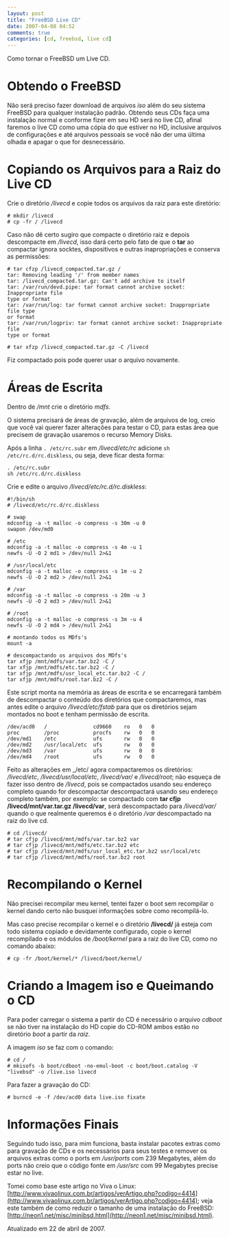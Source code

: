 ```yaml
---
layout: post
title: "FreeBSD Live CD"
date: 2007-04-08 04:52
comments: true
categories: [cd, freebsd, live cd]
---
```


Como tornar o FreeBSD um Live CD.

# Obtendo o FreeBSD

Não será preciso fazer download de arquivos _iso_ além do seu sistema FreeBSD para qualquer instalação padrão. Obtendo seus CDs faça uma instalação normal e conforme fizer em seu HD será no live CD,  afinal faremos o live CD como uma cópia do que estiver no HD, inclusive arquivos de configurações e até arquivos pessoais se você não der uma última olhada e apagar o que for desnecessário.

# Copiando os Arquivos para a Raiz do Live CD

Crie o diretório _/livecd_ e copie todos os arquivos da raiz para este diretório:

    # mkdir /livecd
    # cp -fr / /livecd

Caso não dê certo sugiro que compacte o diretório raiz e depois descompacte em _/livecd_, isso dará certo pelo fato de que o **tar** ao compactar ignora socktes, dispositivos e outras inapropriações e conserva as permissões:

    # tar cfzp /livecd_compacted.tar.gz /
    tar: Removing leading '/' from member names
    tar: /livecd_compacted.tar.gz: Can't add archive to itself
    tar: /var/run/devd.pipe: tar format cannot archive socket: Inappropriate file
    type or format
    tar: /var/run/log: tar format cannot archive socket: Inappropriate file type
    or format
    tar: /var/run/logpriv: tar format cannot archive socket: Inappropriate file
    type or format

    # tar xfzp /livecd_compacted.tar.gz -C /livecd

Fiz compactado pois pode querer usar o arquivo novamente.

# Áreas de Escrita

Dentro de _/mnt_ crie o diretório _mdfs_.

O sistema precisará de áreas de gravação, além de arquivos de log, creio que você vai querer fazer alterações para testar o CD, para estas área que precisem de gravação usaremos o recurso Memory Disks.

Após a linha ``. /etc/rc.subr`` em _/livecd/etc/rc_ adicione ``sh /etc/rc.d/rc.diskless``, ou seja, deve ficar desta forma:

    . /etc/rc.subr
    sh /etc/rc.d/rc.diskless

Crie e edite o arquivo _/livecd/etc/rc.d/rc.diskless_:

    #!/bin/sh
    # /livecd/etc/rc.d/rc.diskless

    # swap
    mdconfig -a -t malloc -o compress -s 30m -u 0
    swapon /dev/md0

    # /etc
    mdconfig -a -t malloc -o compress -s 4m -u 1
    newfs -U -O 2 md1 > /dev/null 2>&1

    # /usr/local/etc
    mdconfig -a -t malloc -o compress -s 1m -u 2
    newfs -U -O 2 md2 > /dev/null 2>&1

    # /var
    mdconfig -a -t malloc -o compress -s 20m -u 3
    newfs -U -O 2 md3 > /dev/null 2>&1

    # /root
    mdconfig -a -t malloc -o compress -s 3m -u 4
    newfs -U -O 2 md4 > /dev/null 2>&1

    # montando todos os MDfs's
    mount -a

    # descompactando os arquivos dos MDfs's
    tar xfjp /mnt/mdfs/var.tar.bz2 -C /
    tar xfjp /mnt/mdfs/etc.tar.bz2 -C /
    tar xfjp /mnt/mdfs/usr_local_etc.tar.bz2 -C /
    tar xfjp /mnt/mdfs/root.tar.bz2 -C /

Este script monta na memória as áreas de escrita e se encarregará também de descompactar o conteúdo dos diretórios que compactaremos, mas antes edite o arquivo _/livecd/etc/fstab_ para que os diretórios sejam montados no boot e tenham permissão de escrita.

    /dev/acd0   /               cd9660    ro   0   0
    proc        /proc           procfs    rw   0   0
    /dev/md1    /etc            ufs       rw   0   0
    /dev/md2    /usr/local/etc  ufs       rw   0   0
    /dev/md3    /var            ufs       rw   0   0
    /dev/md4    /root           ufs       rw   0   0
    
Feito as alterações em _/etc/</span> agora compactaremos os diretórios: _/livecd/etc_, _/livecd/usr/local/etc_, _/livecd/var/_ e _/livecd/root_; não esqueça de fazer isso dentro de _/livecd_, pois se compactados usando seu endereço completo quando for descompactar descompactará usando seu endereço completo também, por exemplo: se compactado com **tar cfjp /livecd/mnt/var.tar.gz /livecd/var**, será descompactado para _/livecd/var/_ quando o que realmente queremos é o diretório _/var_ descompactado na raiz do live cd.

    # cd /livecd/
    # tar cfjp /livecd/mnt/mdfs/var.tar.bz2 var
    # tar cfjp /livecd/mnt/mdfs/etc.tar.bz2 etc
    # tar cfjp /livecd/mnt/mdfs/usr_local_etc.tar.bz2 usr/local/etc
    # tar cfjp /livecd/mnt/mdfs/root.tar.bz2 root

# Recompilando o Kernel

Não precisei recompilar meu kernel, tentei fazer o boot sem recompilar o kernel dando certo não busquei informações sobre como recompilá-lo.

Mas caso precise recompilar o kernel e o diretório **/livecd/** já esteja com todo sistema copiado e devidamente configurado, copie o kernel recompilado e os módulos de _/boot/kernel_ para a raiz do live CD, como no comando abaixo:

    # cp -fr /boot/kernel/* /livecd/boot/kernel/

# Criando a Imagem iso e Queimando o CD

Para poder carregar o sistema a partir do CD é necessário o arquivo _cdboot_ se não tiver na instalação do HD copie do CD-ROM ambos estão no diretório _boot_ a partir da _raiz_.

A imagem _iso_ se faz com o comando:

    # cd /
    # mkisofs -b boot/cdboot -no-emul-boot -c boot/boot.catalog -V "livebsd" -o /live.iso livecd

Para fazer a gravação do CD:

    # burncd -e -f /dev/acd0 data live.iso fixate

# Informações Finais

Seguindo tudo isso, para mim funciona, basta instalar pacotes extras como para gravação de CDs e os necessários para seus testes e remover os arquivos extras como o ports em _/usr/ports_ com 239 Megabytes, além do ports não creio que o código fonte em _/usr/src_ com 99 Megabytes precise estar no live.

Tomei como base este artigo no Viva o Linux: [http://www.vivaolinux.com.br/artigos/verArtigo.php?codigo=4414](http://www.vivaolinux.com.br/artigos/verArtigo.php?codigo=4414); veja este também de como reduzir o tamanho de uma instalação do FreeBSD: [http://neon1.net/misc/minibsd.html](http://neon1.net/misc/minibsd.html).

Atualizado em 22 de abril de 2007.
